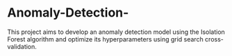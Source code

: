 # Anomaly-Detection-
This project aims to develop an anomaly detection model using the Isolation Forest algorithm and optimize its hyperparameters using grid search cross-validation.
